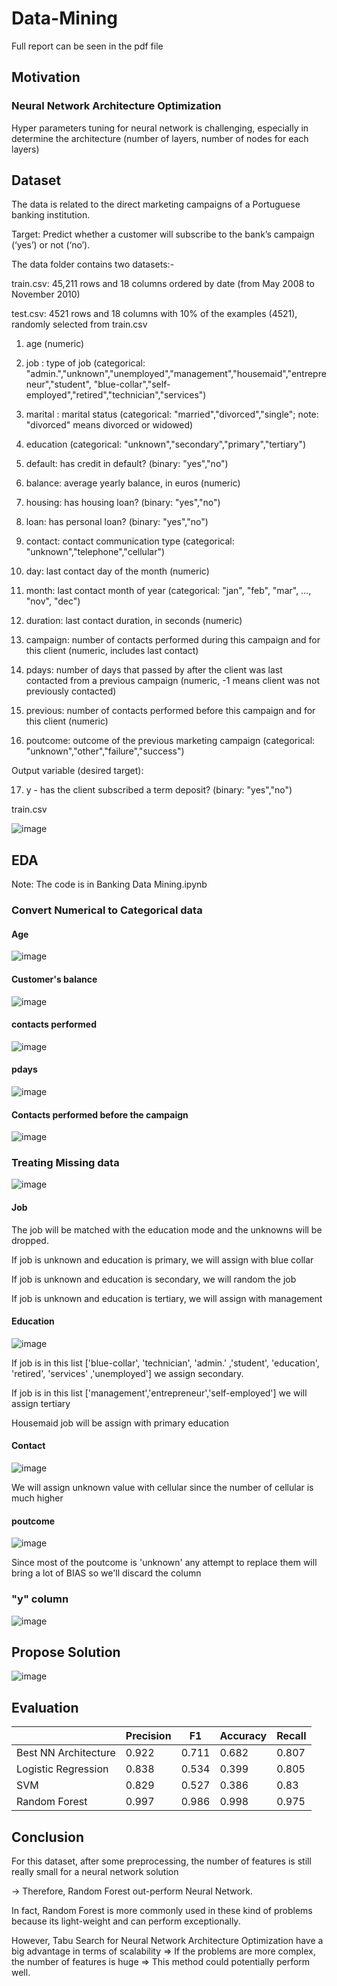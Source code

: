 # Data-Mining
Full report can be seen in the pdf file

## Motivation
### Neural Network Architecture Optimization

Hyper parameters tuning for neural network is challenging, especially in determine the architecture (number of layers, number of nodes for each layers)

## Dataset

The data is related to the direct marketing campaigns of a Portuguese banking institution. 

Target: Predict whether a customer will subscribe to the bank’s campaign (‘yes’) or not (‘no’).

The data folder contains two datasets:-

train.csv: 45,211 rows and 18 columns ordered by date (from May 2008 to November 2010)

test.csv: 4521 rows and 18 columns with 10% of the examples (4521), randomly selected from train.csv

1. age (numeric)
2. job : type of job
(categorical: "admin.","unknown","unemployed","management","housemaid","entrepreneur","student", "blue-collar","self-employed","retired","technician","services")
3. marital : marital status 
(categorical: "married","divorced","single";
note: "divorced" means divorced or widowed)
4. education
(categorical: "unknown","secondary","primary","tertiary")
5. default: has credit in default?
(binary: "yes","no")

6. balance: average yearly balance, in euros (numeric)
7. housing: has housing loan? (binary: "yes","no")
8. loan: has personal loan? (binary: "yes","no")

9. contact: contact communication type
(categorical: "unknown","telephone","cellular")
10. day: last contact day of the month (numeric)
11. month: last contact month of year (categorical: "jan", "feb", "mar", …, "nov", "dec")
12. duration: last contact duration, in seconds (numeric)
13. campaign: number of contacts performed during this campaign and for this client (numeric, includes last contact)
14. pdays: number of days that passed by after the client was last contacted from a previous campaign
(numeric, -1 means client was not previously contacted)
15. previous: number of contacts performed before this campaign and for this client (numeric)
16. poutcome: outcome of the previous marketing campaign
(categorical: "unknown","other","failure","success")

Output variable (desired target):

17. y - has the client subscribed a term deposit? (binary: "yes","no")

train.csv

![image](https://user-images.githubusercontent.com/93825495/228465290-7ac282ae-e574-4300-9f6b-d13b709333da.png)

## EDA
Note: The code is in Banking Data Mining.ipynb
### Convert Numerical to Categorical data
#### Age
![image](https://user-images.githubusercontent.com/93825495/228469213-bbab321a-fd10-4410-8a68-d8d737030889.png)

#### Customer's balance
![image](https://user-images.githubusercontent.com/93825495/228469354-06ece4a1-5ab0-4fba-80c5-f299b849cc3b.png)

#### contacts performed
![image](https://user-images.githubusercontent.com/93825495/228469827-11da580f-1269-40c4-9f38-10c0aca09c02.png)

#### pdays 
![image](https://user-images.githubusercontent.com/93825495/228470035-815db72b-bbd8-4b2f-aa33-0a8b199bc7a1.png)

#### Contacts performed before the campaign
![image](https://user-images.githubusercontent.com/93825495/228470097-589dae73-5631-47cd-9d25-416fc82e6682.png)

### Treating Missing data
![image](https://user-images.githubusercontent.com/93825495/228466177-804b35a7-9d34-4301-aea4-7c83b58eeb1d.png)

#### Job
The job will be matched with the education mode and the unknowns will be dropped.

If job is unknown and education is primary, we will assign with blue collar


If job is unknown and education is secondary, we will random the job


If job is unknown and education is tertiary, we will assign with management


#### Education
![image](https://user-images.githubusercontent.com/93825495/228467127-16ef34ce-4cb5-4208-a14b-732f6936520e.png)

If job is in this list ['blue-collar', 'technician', 'admin.' ,'student', 'education', 'retired', 'services' ,'unemployed'] we assign secondary.

If job is in this list ['management','entrepreneur','self-employed'] we will assign tertiary

Housemaid job will be assign with primary education

#### Contact
![image](https://user-images.githubusercontent.com/93825495/228467791-c050cf65-201a-4bcc-a772-d5fc6d354393.png)

We will assign unknown value with cellular since the number of cellular is much higher

#### poutcome
![image](https://user-images.githubusercontent.com/93825495/228468032-f2f2b4f5-6142-423f-8706-511aa6b40f3c.png)

Since most of the poutcome is 'unknown' any attempt to replace them will bring a lot of BIAS so we'll discard the column

### "y" column
![image](https://user-images.githubusercontent.com/93825495/228470365-c27093ea-6db4-4a0f-9ed8-334d7bfddc4e.png)

## Propose Solution
![image](https://user-images.githubusercontent.com/93825495/228472813-58204eab-5588-4cf2-9350-ea13b4ac84ab.png)

## Evaluation

|               | Precision | F1 | Accuracy | Recall | 
| ------------- | ------------- | ------------- | ------------- | ------------- |
| Best NN Architecture  | 0.922  | 0.711  | 0.682 | 0.807 |
| Logistic Regression  | 0.838  | 0.534| 0.399  | 0.805  |
| SVM  | 0.829 | 0.527  | 0.386 | 0.83 |
| Random Forest  | 0.997  | 0.986 | 0.998 | 0.975 |

## Conclusion

For this dataset, after some preprocessing, the number of features is still really small for a neural network solution

→ Therefore, Random Forest out-perform Neural Network.

In fact, Random Forest is more commonly used in these kind of problems because its light-weight and can perform exceptionally.

However, Tabu Search for Neural Network Architecture Optimization have a big advantage in terms of scalability
⇒ If the problems are more complex, the number of features is huge ⇒ This method could potentially perform well.






